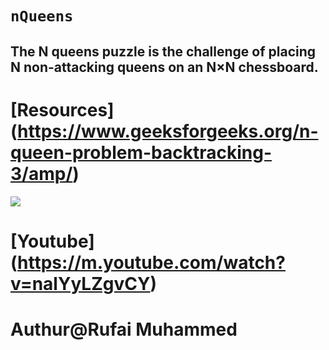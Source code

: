 # `nQueens`
## The N queens puzzle is the challenge of placing N non-attacking queens on an N×N chessboard.
# [Resources] (https://www.geeksforgeeks.org/n-queen-problem-backtracking-3/amp/)

![](https://camo.githubusercontent.com/3b060d7a1bf5dc1874c642546f5281dd85773fd6ad6e3a4f445b48afa41861e8/687474703a2f2f692e696d6775722e636f6d2f4e4c41464949742e676966)

# [Youtube] (https://m.youtube.com/watch?v=nalYyLZgvCY)

# Authur@Rufai Muhammed
